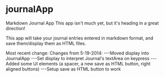 journalApp
==========

Markdown Journal App
This app isn't much yet, but it's heading in a great direction!

This app will take your journal entries entered in markdown format, and save them/display them as 
HTML files.  

Most recent change:
Changes from 5-19-2014:
---Moved display into JournalApp
---Set display to interpret Journal's textArea on keypress
---Added some UI elements (a spacer, a new save as HTML button, right aligned buttons)
---Setup save as HTML button to work
